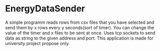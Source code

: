 # EnergyDataSender
A simple programm reads rows from csv files that you have selected and send them by x rows every y seconds(sort of timer).
You can change the value of the timer and x files to be sent at once.
Uses tcp sockets to send data as string to the given address and port.
This application is made for university project propose only.
